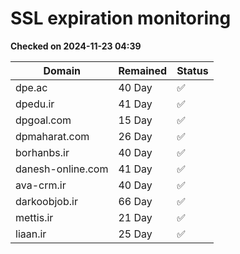 # SSL expiration monitoring

**Checked on 2024-11-23 04:39**

| Domain | Remained | Status       |
|--------|----------|--------------|
| dpe.ac     | 40 Day   | ✅ |
| dpedu.ir     | 41 Day   | ✅ |
| dpgoal.com     | 15 Day   | ✅ |
| dpmaharat.com     | 26 Day   | ✅ |
| borhanbs.ir     | 40 Day   | ✅ |
| danesh-online.com     | 41 Day   | ✅ |
| ava-crm.ir     | 40 Day   | ✅ |
| darkoobjob.ir     | 66 Day   | ✅ |
| mettis.ir     | 21 Day   | ✅ |
| liaan.ir     | 25 Day   | ✅ |
